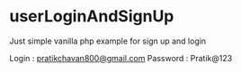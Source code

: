 # userLoginAndSignUp
Just simple vanilla php example for sign up and login

Login : pratikchavan800@gmail.com
Password : Pratik@123
